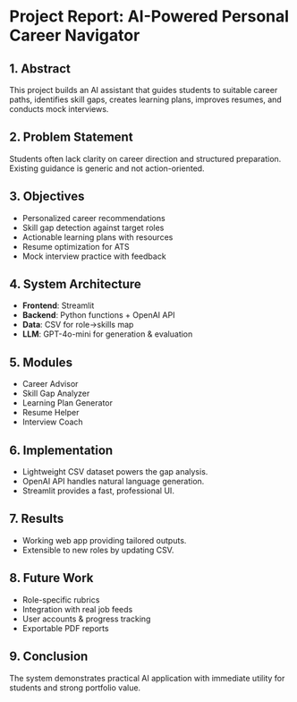 
# Project Report: AI-Powered Personal Career Navigator

## 1. Abstract
This project builds an AI assistant that guides students to suitable career paths, identifies skill gaps, creates learning plans, improves resumes, and conducts mock interviews.

## 2. Problem Statement
Students often lack clarity on career direction and structured preparation. Existing guidance is generic and not action-oriented.

## 3. Objectives
- Personalized career recommendations
- Skill gap detection against target roles
- Actionable learning plans with resources
- Resume optimization for ATS
- Mock interview practice with feedback

## 4. System Architecture
- **Frontend**: Streamlit
- **Backend**: Python functions + OpenAI API
- **Data**: CSV for role→skills map
- **LLM**: GPT-4o-mini for generation & evaluation

## 5. Modules
- Career Advisor
- Skill Gap Analyzer
- Learning Plan Generator
- Resume Helper
- Interview Coach

## 6. Implementation
- Lightweight CSV dataset powers the gap analysis.
- OpenAI API handles natural language generation.
- Streamlit provides a fast, professional UI.

## 7. Results
- Working web app providing tailored outputs.
- Extensible to new roles by updating CSV.

## 8. Future Work
- Role-specific rubrics
- Integration with real job feeds
- User accounts & progress tracking
- Exportable PDF reports

## 9. Conclusion
The system demonstrates practical AI application with immediate utility for students and strong portfolio value.
